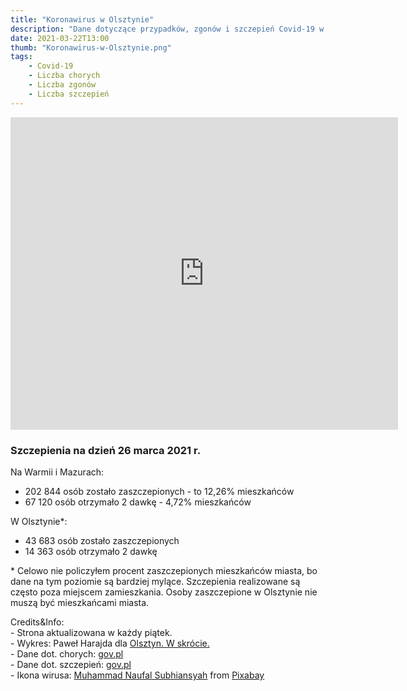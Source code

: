 ```yaml
---
title: "Koronawirus w Olsztynie"
description: "Dane dotyczące przypadków, zgonów i szczepień Covid-19 w Olsztynie. Aktualizowane raz w tygodniu. "
date: 2021-03-22T13:00
thumb: "Koronawirus-w-Olsztynie.png"
tags: 
    - Covid-19
    - Liczba chorych
    - Liczba zgonów
    - Liczba szczepień
---
```


<iframe width="620" height="500" seamless frameborder="0" scrolling="no" src="https://docs.google.com/spreadsheets/d/e/2PACX-1vQOn8vZ7-_DAWoSwFB5sceZbZJm47jT6oQcjJU6mZRtP-5m99joKrtcIGUteXsQ-aa7HHe-28q374lO/pubchart?oid=150859349&amp;format=interactive"></iframe>


### Szczepienia na dzień 26 marca 2021 r.
<div>
Na Warmii i Mazurach:

- 202 844 osób zostało zaszczepionych - to 12,26% mieszkańców
- 67 120 osób otrzymało 2 dawkę - 4,72% mieszkańców 

W Olsztynie*:
-  43 683 osób zostało zaszczepionych
-  14 363 osób otrzymało 2 dawkę
</div>

<div class="mt-8">
<p class="text-xs">* Celowo nie policzyłem procent zaszczepionych mieszkańców miasta, bo dane na tym poziomie są bardziej mylące. Szczepienia realizowane są często poza miejscem zamieszkania. Osoby zaszczepione w Olsztynie nie muszą być mieszkańcami miasta.</p>
</div>

<div class="mt-20">
<p class="text-xs">Credits&Info:<br/>  
- Strona aktualizowana w każdy piątek.</br>
- Wykres: Paweł Harajda dla <a href="olsztynwskrocie.pl">Olsztyn. W skrócie.</a><br/>
- Dane dot. chorych: <a href="https://www.gov.pl/web/koronawirus/wykaz-zarazen-koronawirusem-sars-cov-2">gov.pl</a></br>
- Dane dot. szczepień: <a href="https://www.gov.pl/web/szczepimysie/raport-szczepien-przeciwko-covid-19">gov.pl</a></br>
- Ikona wirusa: <a href="https://pixabay.com/users/muhnaufals-6229071/?utm_source=link-attribution&amp;utm_medium=referral&amp;utm_campaign=image&amp;utm_content=4986015">Muhammad Naufal Subhiansyah</a> from <a href="https://pixabay.com/?utm_source=link-attribution&amp;utm_medium=referral&amp;utm_campaign=image&amp;utm_content=4986015">Pixabay</a></p>
</div>


